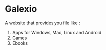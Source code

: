 # Galexio
A website that provides you file like : 
1. Apps for Windows, Mac, Linux and Android
2. Games
3. Ebooks
